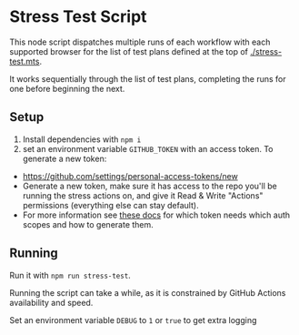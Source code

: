 # Stress Test Script

This node script dispatches multiple runs of each workflow with each supported browser for the list of test plans defined at the top of [./stress-test.mts](./stress-test.mts).

It works sequentially through the list of test plans, completing the runs for one before beginning the next.

## Setup

1. Install dependencies with `npm i`
2. set an environment variable `GITHUB_TOKEN` with an access token. To generate a new token:

* https://github.com/settings/personal-access-tokens/new
* Generate a new token, make sure it has access to the repo you'll be running the stress actions on, and give it Read & Write "Actions" permissions (everything else can stay default).
* For more information see [these docs](https://docs.github.com/en/rest/actions/workflows?apiVersion=2022-11-28#create-a-workflow-dispatch-event) for which token needs which auth scopes and how to generate them.

## Running

Run it with `npm run stress-test`.

Running the script can take a while, as it is constrained by GitHub Actions availability and speed.

Set an environment variable `DEBUG` to `1` or `true` to get extra logging
